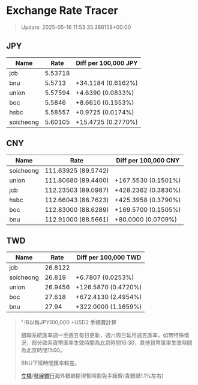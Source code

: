 # Exchange Rate Tracer

> Update: 2025-05-16 11:53:35.386158+00:00

## JPY

| Name      |    Rate | Diff per 100,000 JPY   |
|-----------|---------|------------------------|
| jcb       | 5.53718 |                        |
| bnu       | 5.5713  | +34.1184 (0.6162%)     |
| union     | 5.57594 | +4.6390 (0.0833%)      |
| boc       | 5.5846  | +8.6610 (0.1553%)      |
| hsbc      | 5.58557 | +0.9725 (0.0174%)      |
| soicheong | 5.60105 | +15.4725 (0.2770%)     |

## CNY

| Name      | Rate                | Diff per 100,000 CNY   |
|-----------|---------------------|------------------------|
| soicheong | 111.63925	(89.5742) |                        |
| union     | 111.80680	(89.4400) | +167.5530 (0.1501%)    |
| jcb       | 112.23503	(89.0987) | +428.2362 (0.3830%)    |
| hsbc      | 112.66043	(88.7623) | +425.3958 (0.3790%)    |
| boc       | 112.83000	(88.6289) | +169.5700 (0.1505%)    |
| bnu       | 112.91000	(88.5661) | +80.0000 (0.0709%)     |

## TWD

| Name      |    Rate | Diff per 100,000 TWD   |
|-----------|---------|------------------------|
| jcb       | 26.8122 |                        |
| soicheong | 26.819  | +6.7807 (0.0253%)      |
| union     | 26.9456 | +126.5870 (0.4720%)    |
| boc       | 27.618  | +672.4130 (2.4954%)    |
| bnu       | 27.94   | +322.0000 (1.1659%)    |


> ¹ IB以每JPY100,000 +USD2 手續費計算
>
> 銀聯系統匯率週一至週五每日更新，週六周日延用週五匯率。如無特殊情況，部分歐系貨幣匯率生效時間為北京時間16:30，其他貨幣匯率生效時間為北京時間11:00。
>
> BNU下班時間匯率較差。
>
> [立橋](https://www.wlbank.com.mo/uploads/ueditor/file/20181211/1544536513900230.pdf)/[發展銀行](https://www.mdb.com.mo/Service_Charges_20230728.pdf)海外銀聯提現暫時豁免手續費(貴銀聯1.1%左右)

